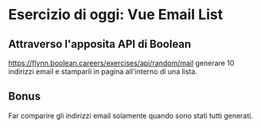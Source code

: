 # Esercizio di oggi: Vue Email List

## Attraverso l'apposita API di Boolean

https://flynn.boolean.careers/exercises/api/random/mail
generare 10 indirizzi email e stamparli in pagina all'interno di una lista.

## Bonus

Far comparire gli indirizzi email solamente quando sono stati tutti generati.
